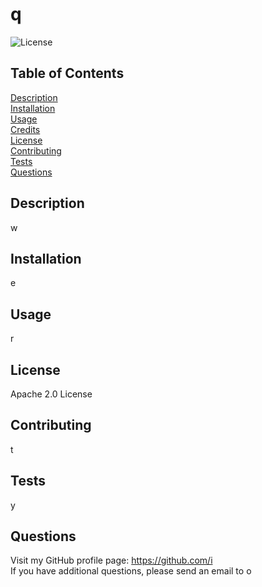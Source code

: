 # q
  ![License](https://img.shields.io/badge/License-Apache_2.0-yellowgreen.svg)
  ## Table of Contents
  [Description](#description)<br>
  [Installation](#installation)<br>
  [Usage](#usage)<br>
  [Credits](#credits)<br>
  [License](#license)<br>
  [Contributing](#contributing)<br>
  [Tests](#tests)<br>
  [Questions](#questions)<br>
  ## Description
  w
  ## Installation
  e
  ## Usage
  r
  ## License
  Apache 2.0 License
  ## Contributing
  t
  ## Tests
  y
  ## Questions
  Visit my GitHub profile page: https://github.com/i<br>
  If you have additional questions, please send an email to o
